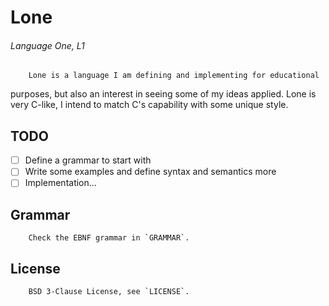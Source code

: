 # Lone
###### Language One, L1

        Lone is a language I am defining and implementing for educational
purposes, but also an interest in seeing some of my ideas applied. Lone is very
C-like, I intend to match C's capability with some unique style.

## TODO

- [ ] Define a grammar to start with
- [ ] Write some examples and define syntax and semantics more
- [ ] Implementation...

## Grammar

        Check the EBNF grammar in `GRAMMAR`.

## License

        BSD 3-Clause License, see `LICENSE`.